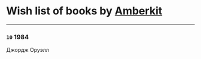 # Wish list of books by [Amberkit](https://www.facebook.com/profile.php?id=2262103690484511)
---

### `10` 1984
Джордж Оруэлл

